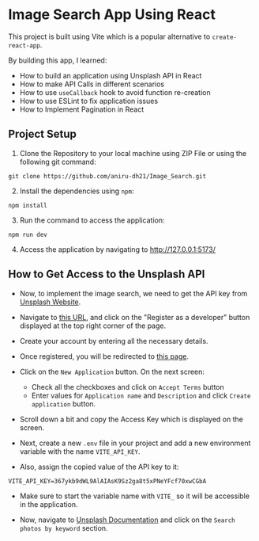 # Image Search App Using React

This project is built using Vite which is a popular alternative to `create-react-app`.

By building this app, I learned:
- How to build an application using Unsplash API in React
- How to make API Calls in different scenarios
- How to use `useCallback` hook to avoid function re-creation
- How to use ESLint to fix application issues
- How to Implement Pagination in React

## Project Setup

1. Clone the Repository to your local machine using ZIP File or using the following git command:
```
git clone https://github.com/aniru-dh21/Image_Search.git
```

2. Install the dependencies using `npm`:
```
npm install
```

3. Run the command to access the application:
```
npm run dev
```

4. Access the application by navigating to <ins>http://127.0.0.1:5173/</ins>

## How to Get Access to the Unsplash API

- Now, to implement the image search, we need to get the API key from <a href="https://unsplash.com/">Unsplash Website</a>.

- Navigate to <a href="https://unsplash.com/developers">this URL</a>, and click on the "Register as a developer" button displayed at the top right corner of the page.

- Create your account by entering all the necessary details.

- Once registered, you will be redirected to <a href="https://unsplash.com/oauth/applications">this page</a>.

- Click on the `New Application` button. On the next screen:
  - Check all the checkboxes and click on `Accept Terms` button
  - Enter values for `Application name` and `Description` and click `Create application` button.

- Scroll down a bit and copy the Access Key which is displayed on the screen.

- Next, create a new `.env` file in your project and add a new environment variable with the name `VITE_API_KEY`.

- Also, assign the copied value of the API key to it:
```
VITE_API_KEY=367ykb9dWL9AlAIAsK9Sz2ga8t5xPNeYFcf70xwCGbA
```

- Make sure to start the variable name with `VITE_` so it will be accessible in the application.

- Now, navigate to <a href="https://unsplash.com/documentation">Unsplash Documentation</a> and click on the `Search photos by keyword` section.
